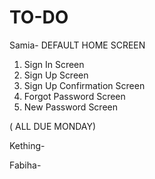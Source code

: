# TO-DO

Samia-  DEFAULT HOME SCREEN
1. Sign In Screen
2. Sign Up Screen
3. Sign Up Confirmation Screen
4. Forgot Password Screen
5. New Password Screen

( ALL DUE MONDAY)

Kething- 

Fabiha- 
